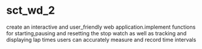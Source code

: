 # sct_wd_2
create an interactive and user\_friendly web application.implement functions for starting,pausing and resetting the stop watch as well as tracking and displaying lap times users can accurately measure and record time intervals
